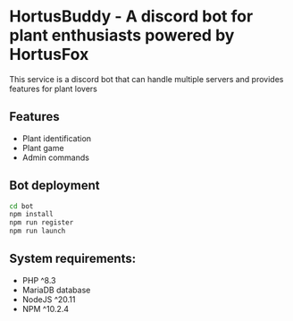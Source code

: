 # HortusBuddy - A discord bot for plant enthusiasts powered by HortusFox

This service is a discord bot that can handle multiple servers and provides features for plant lovers

## Features
- Plant identification
- Plant game
- Admin commands

## Bot deployment
```sh
cd bot
npm install
npm run register
npm run launch
```

## System requirements:
- PHP ^8.3
- MariaDB database
- NodeJS ^20.11
- NPM ^10.2.4